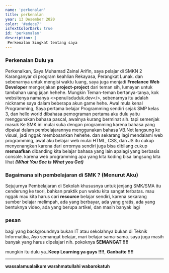 ```yaml
---
name: 'perkenalan'
title: perkenalan
year: 13 Desember 2020
color: '#edece7'
isTextColorDark: true
id: 'perkenalan'
description: |
 Perkenalan Singkat tentang saya
---
```


### Perkenalan Dulu ya

Perkenalkan, Saya Muhamad Zainal Arifin, saya pelajar di SMKN 2 Karanganyar di program keahlian Rekayasa, Perangkat Lunak. dan sebenarnya untuk mengisi waktu luang, saya juga menjadi __Freelance Web Developer__ mengerjakan __project-project__ dari teman sih, lumayan untuk tambahan uang jajan hehehe. Mungkin Teman-teman bertanya-tanya, kok websitenya namanya <>penulisduduk.dev</>, sebenarnya itu adalah nickname saya dalam beberapa akun game hehe. Awal mula kenal Programming, Saya pertama belajar Programming sendiri sejak SMP kelas 3, dan hello world dibahasa pemograman pertama aku dulu yaitu menggunakan bahasa pascal, awalnya kurang berminat sih. tapi semenjak masuk Ke SMK ini mulai suka dengan programming karena bahasa yang dipakai dalam pembelajarannya menggunakan bahasa VB.Net langsung ke visual, jadi nggak membosankan hehehe. dan sekarang lagi mendalami web programming, awal aku belajar web mulai HTML, CSS, dan JS itu cukup menyenangkan karena dari errornya sendiri juga bisa dibilang cukup __memaafkan__ dibanding kita belajar bahasa yang lain apalagi yang berbasis console. karena web programming apa yang kita koding bisa langsung kita lihat ___(What You See is What you Get)___



### __Bagaimana sih pembelajaran di SMK ? (Menurut Aku)__

Sejujurnya Pembelajaran di Sekolah khususnya untuk jenjang SMK/SMA itu cenderung ke teori, bahkan praktik pun waktu kita sangat terbatas. mau nggak mau kita harus cari __resource__ belajar sendiri, karena sekarang sumber belajar melimpah, ada yang berbayar, ada yang gratis, ada yang bentuknya video, ada yang berupa artikel, dan masih banyak lagi  

### __pesan__

bagi yang backgroundnya bukan IT atau sekolahnya bukan di Teknik Informatika, Ayo semangat belajar, mari belajar sama-sama. saya juga masih banyak yang harus dipelajari nih. pokoknya <b>SEMANGAT !!!!</b>

mungkin itu dulu ya..<b>Keep Learning ya guys !!!!</b>, <b> Ganbatte !!!!</b>

--------------------------------------------------------------------------------------

__wassalamualaikum warahmatullahi wabarokatuh__